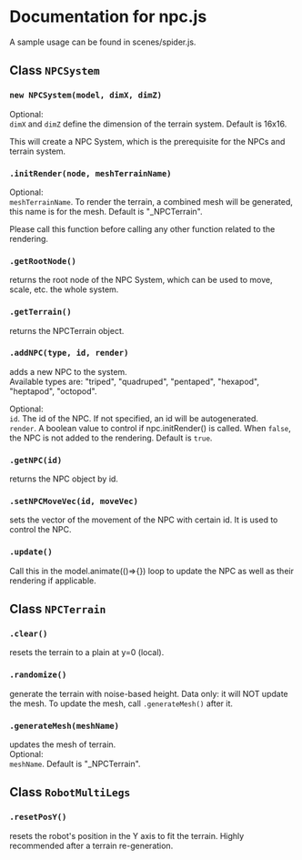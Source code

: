 # Documentation for npc.js

A sample usage can be found in scenes/spider.js.

## Class `NPCSystem`

### `new NPCSystem(model, dimX, dimZ)`

Optional:  
`dimX` and `dimZ` define the dimension of the terrain system. Default is 16x16.  

This will create a NPC System, which is the prerequisite for the NPCs and terrain system.

### `.initRender(node, meshTerrainName)`

Optional:  
`meshTerrainName`. To render the terrain, a combined mesh will be generated, this name is for the mesh. Default is "_NPCTerrain".

Please call this function before calling any other function related to the rendering.

### `.getRootNode()`

returns the root node of the NPC System, which can be used to move, scale, etc. the whole system.

### `.getTerrain()`

returns the NPCTerrain object.

### `.addNPC(type, id, render)`

adds a new NPC to the system.  
Available types are: "triped", "quadruped", "pentaped", "hexapod", "heptapod", "octopod".

Optional:  
`id`. The id of the NPC. If not specified, an id will be autogenerated.  
`render`. A boolean value to control if npc.initRender() is called. When `false`, the NPC is not added to the rendering. Default is `true`.

### `.getNPC(id)`

returns the NPC object by id.

### `.setNPCMoveVec(id, moveVec)`

sets the vector of the movement of the NPC with certain id. It is used to control the NPC.

### `.update()`

Call this in the model.animate(()=>{}) loop to update the NPC as well as their rendering if applicable.

## Class `NPCTerrain`

### `.clear()`

resets the terrain to a plain at y=0 (local).

### `.randomize()`

generate the terrain with noise-based height. Data only: it will NOT update the mesh. To update the mesh, call `.generateMesh()` after it.

### `.generateMesh(meshName)`

updates the mesh of terrain.  
Optional:  
`meshName`. Default is "_NPCTerrain".

## Class `RobotMultiLegs`

### `.resetPosY()`

resets the robot's position in the Y axis to fit the terrain. Highly recommended after a terrain re-generation.